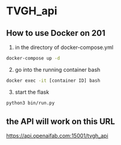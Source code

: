 # TVGH_api
## How to use Docker on 201
1. in the directory of docker-compose.yml  
```bash
docker-compose up -d
```
2. go into the running container bash  
```bash
docker exec -it [container ID] bash
```
3. start the flask  
```bash
python3 bin/run.py
```
## the API will work on this URL
https://api.openaifab.com:15001/tvgh_api  
